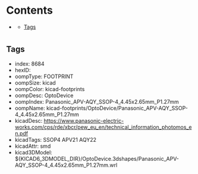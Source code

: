 



Contents
========

* [](#)
	* [Tags](#tags)

# 

## Tags

- index: 8684
- hexID: 
- oompType: FOOTPRINT
- oompSize: kicad
- oompColor: kicad-footprints
- oompDesc: OptoDevice
- oompIndex: Panasonic_APV-AQY_SSOP-4_4.45x2.65mm_P1.27mm
- oompName: kicad-footprints/OptoDevice/Panasonic_APV-AQY_SSOP-4_4.45x2.65mm_P1.27mm
- kicadDesc: https://www.panasonic-electric-works.com/cps/rde/xbcr/pew_eu_en/technical_information_photomos_en.pdf
- kicadTags: SSOP4 APV21 AQY22
- kicadAttr: smd
- kicad3DModel: ${KICAD6_3DMODEL_DIR}/OptoDevice.3dshapes/Panasonic_APV-AQY_SSOP-4_4.45x2.65mm_P1.27mm.wrl
